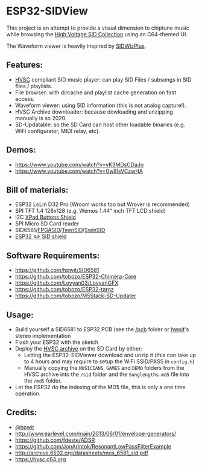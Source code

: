 # ESP32-SIDView

This project is an attempt to provide a visual dimension to chiptune music while browsing the [High Voltage SID Collection](https://hvsc.c64.org) using an C64-themed UI.

The Waveform viewer is heavily inspired by [SIDWizPlus](https://github.com/maxim-zhao/SidWizPlus).


Features:
---------
- [HVSC](https://hvsc.c64.org/) compliant SID music player: can play SID Files / subsongs in SID files / playlists.
- File browser: with dircache and playlist cache generation on first access.
- Waveform viewer: using SID information (this is not analog capture!).
- HVSC Archive downloader: because dowloading and unzipping manually is so 2020.
- SD-Updatable: so the SD Card can host other loadable binaries (e.g. WiFi configurator, MIDI relay, etc).

Demos:
------
- https://www.youtube.com/watch?v=vK3MDsCDaJo
- https://www.youtube.com/watch?v=0w8IsVCzwHA

Bill of materials:
------------------
- ESP32 LoLin D32 Pro (Wroom works too but Wrover is recommended)
- SPI TFT 1.4 128x128 (e.g. Wemos 1.44“ inch TFT LCD shield)
- I2C [XPad Buttons Shield](https://www.tindie.com/products/deshipu/x-pad-buttons-shield-for-d1-mini-version-60/)
- SPI Micro SD Card reader
- SID6581/[FPGASID](http://www.fpgasid.de/)/[TeenSID](https://github.com/kokotisp/6581-SID-teensy)/[SwinSID](https://www.c64-wiki.com/wiki/SwinSID)
- [ESP32 <=> SID shield](https://github.com/hpwit/SID6581/blob/master/extras/Schematic_SIDESP32_Sheet_1_20200319160853.png)

Software Requirements:
----------------------
- https://github.com/hpwit/SID6581
- https://github.com/tobozo/ESP32-Chimera-Core
- https://github.com/Lovyan03/LovyanGFX
- https://github.com/tobozo/ESP32-targz
- https://github.com/tobozo/M5Stack-SD-Updater

Usage:
------
- Build yourself a SID6581 to ESP32 PCB (see the [/pcb](pcb/) folder or [hwpit](https://github.com/hpwit/SID6581/blob/master/extras/Schematic_SIDESP32_Sheet_1_20200319160853.png)'s stereo implementation
- Flash your ESP32 with the sketch
- Deploy the [HVSC archive](https://hvsc.c64.org/) on the SD Card by either:
  - Letting the ESP32-SIDViewer download and unzip it (this can take up to 4 hours and may require to setup the WiFi SSID/PASS in `config.h`)
  - Manually copying the `MUSICIANS`, `GAMES` and `DEMO` folders from the HVSC archive into the `/sid` folder and the `Songlengths.md5` file into the `/md5` folder.
- Let the ESP32 do the indexing of the MD5 file, this is only a one time operation.

Credits:
--------
- [@hpwit](https://github.com/hpwit)
- http://www.earlevel.com/main/2013/06/01/envelope-generators/
- https://github.com/fdeste/ADSR
- https://github.com/JonArintok/ResonantLowPassFilterExample
- http://archive.6502.org/datasheets/mos_6581_sid.pdf
- https://hvsc.c64.org
